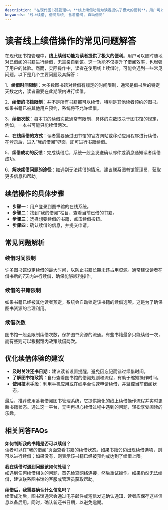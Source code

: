 ```yaml
---
description: "在现代图书馆管理中，**线上续借功能为读者提供了极大的便利**。用户可以随时随地对已借阅的书籍进行续借，无需亲自到馆。这一功能不仅提升了借阅效率，也增强了用户的体验。然而，实际操作中，读者在使用线上续借时，可能会遇到一些常见问题。以下是几个主要问题及其解答："
keywords: "线上续借, 借阅系统, 番薯借阅, 自助借阅"
---
```

# 读者线上续借操作的常见问题解答

在现代图书馆管理中，**线上续借功能为读者提供了极大的便利**。用户可以随时随地对已借阅的书籍进行续借，无需亲自到馆。这一功能不仅提升了借阅效率，也增强了用户的体验。然而，实际操作中，读者在使用线上续借时，可能会遇到一些常见问题。以下是几个主要问题及其解答：

1、**续借时间限制**：大多数图书馆对续借有规定的时间限制，通常是借书后的特定天数之内，读者需要在此期限内进行续借。

2、**续借的书籍限制**：并不是所有书籍都可以续借，特别是其他读者预约的图书。如果书籍已被其他用户预约，系统将不允许续借。

3、**续借次数**：每本书的续借次数通常有限制，具体的次数取决于图书馆的规定，例如，一本书可能只能续借两次。

4、**在线续借的方式**：读者需要通过图书馆的官方网站或移动应用程序进行续借。在登录后，进入“我的借阅”界面，即可进行书籍续借。

5、**续借成功的反馈**：完成续借后，系统一般会发送确认邮件或消息通知读者续借成功。

6、**解决续借问题的途径**：如遇到无法续借的情况，建议联系图书馆管理员，获取更多信息和帮助。

## **续借操作的具体步骤**

- **步骤一**：用户登录到图书馆的在线系统。
- **步骤二**：找到“我的借阅”栏目，查看当前已借的书籍。
- **步骤三**：选择想要续借的书籍，点击续借按钮。
- **步骤四**：确认续借的信息，并提交申请。

## **常见问题解析**

### **续借时间限制**

许多图书馆设定续借的最大时间，以防止书籍长期未还占用资源。通常建议读者在借书后的7天内进行续借，确保能够顺利操作。

### **续借的书籍限制**

如果书籍已经被其他读者预定，系统会自动锁定该书籍的续借选项。这是为了确保图书资源的合理利用。

### **续借次数**

图书馆一般会限制续借次数，保护图书资源的流通。有些书籍最多只能续借一次，而有些则可以根据馆内政策续借两次。

## **优化续借体验的建议**

- **及时关注还书日期**：建议读者设置提醒，避免因忘记而错过续借时间。
- **了解图书馆政策**：自行查看图书馆的借阅规则和流程，有助于缩短操作时间。
- **使用技术手段**：利用手机应用或在线平台快速申请续借，并监控当前借阅状态。

最后，推荐使用番薯借阅图书管理系统，它提供简化的线上续借操作流程并实时更新书籍状态。通过这一平台，无需再担心续借过程中遇到的问题，轻松享受阅读的乐趣。

## 相关问答FAQs

**如何判断我的书籍是否可以续借？**  
读者可以在“我的借阅”页面查看书籍的续借状态。如果书籍旁边出现续借选项，则可以进行续借；如果没有，则表示该书籍已经被预约或达到了续借上限。

**我在续借时遇到问题该如何处理？**  
如遇到任何续借相关的问题，首先检查网络连接，然后重试操作。如果仍然无法续借，建议联系图书馆的客服或管理员获取帮助。

**续借后，我需要确认什么信息吗？**  
续借成功后，图书馆通常会通过电子邮件或短信发送确认通知，读者应保存这些信息以备后用。同时，确认新还书日期，以避免逾期。
